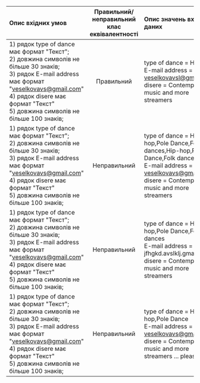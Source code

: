 |Опис вхідних умов|Правильний/неправильний <br> клас еквівалентності|Опис значень вхідних даних|
|:-|:-:|:-|
|1) рядок type of dance має формат "Текст"; <br> 2) довжина символів не більше 30 знаків; <br> 3) рядок E-mail address має формат "veselkovavs@gmail.com" <br> 4) рядок disere має формат "Текст"<br> 5) довжина символів не більше 100 знаків;|Правильний|type of dance  = Hip-hop <br> E-mail address = veselkovavsl@gmail.com <br> disere = Contemporary music and more streamers|
|1) рядок type of dance має формат "Текст"; <br> 2) довжина символів не більше 30 знаків; <br> 3) рядок E-mail address має формат "veselkovavs@gmail.com" <br> 4) рядок disere має формат "Текст"<br> 5) довжина символів не більше 100 знаків;|Неправильний|type of dance  = Hip-hop,Pole Dance,Folk dances,Hip-hop,Pole Dance,Folk dances <br> E-mail address = veselkovavs@gmail.com <br> disere = Contemporary music and more streamers|
|1) рядок type of dance має формат "Текст"; <br> 2) довжина символів не більше 30 знаків; <br> 3) рядок E-mail address має формат "veselkovavs@gmail.com" <br> 4) рядок disere має формат "Текст" <br> 5) довжина символів не більше 100 знаків;|Неправильний|type of dance  = Hip-hop,Pole Dance,Folk dances <br> E-mail address = jfhgkd.avslklj.gmail.com <br> disere = Contemporary music and more streamers|
|1) рядок type of dance має формат "Текст"; <br> 2) довжина символів не більше 30 знаків; <br> 3) рядок E-mail address має формат "veselkovavs@gmail.com" <br> 4) рядок disere має формат "Текст" <br> 5) довжина символів не більше 100 знаків;|Неправильний|type of dance  = Hip-hop,Pole Dance <br> E-mail address = veselkovavs@gmail.com <br> disere = Contemporary music and more streamers ... please!|
